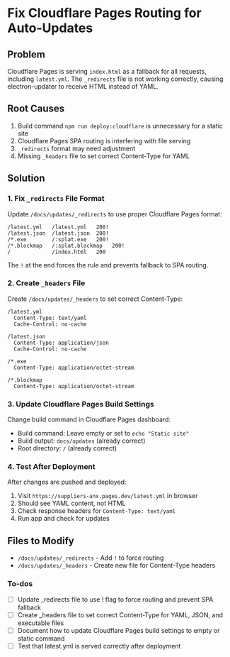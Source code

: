 <!-- 124a6964-f700-48c3-8d5e-abb5755820bd fd8a4923-adae-4edd-a78a-ac8b7c086b52 -->
# Fix Cloudflare Pages Routing for Auto-Updates

## Problem

Cloudflare Pages is serving `index.html` as a fallback for all requests, including `latest.yml`. The `_redirects` file is not working correctly, causing electron-updater to receive HTML instead of YAML.

## Root Causes

1. Build command `npm run deploy:cloudflare` is unnecessary for a static site
2. Cloudflare Pages SPA routing is interfering with file serving
3. `_redirects` format may need adjustment
4. Missing `_headers` file to set correct Content-Type for YAML

## Solution

### 1. Fix `_redirects` File Format

Update `/docs/updates/_redirects` to use proper Cloudflare Pages format:

```
/latest.yml   /latest.yml   200!
/latest.json  /latest.json  200!
/*.exe        /:splat.exe   200!
/*.blockmap   /:splat.blockmap   200!
/             /index.html   200
```

The `!` at the end forces the rule and prevents fallback to SPA routing.

### 2. Create `_headers` File

Create `/docs/updates/_headers` to set correct Content-Type:

```
/latest.yml
  Content-Type: text/yaml
  Cache-Control: no-cache

/latest.json
  Content-Type: application/json
  Cache-Control: no-cache

/*.exe
  Content-Type: application/octet-stream

/*.blockmap
  Content-Type: application/octet-stream
```

### 3. Update Cloudflare Pages Build Settings

Change build command in Cloudflare Pages dashboard:

- Build command: Leave empty or set to `echo "Static site"`
- Build output: `docs/updates` (already correct)
- Root directory: `/` (already correct)

### 4. Test After Deployment

After changes are pushed and deployed:

1. Visit `https://suppliers-anx.pages.dev/latest.yml` in browser
2. Should see YAML content, not HTML
3. Check response headers for `Content-Type: text/yaml`
4. Run app and check for updates

## Files to Modify

- `/docs/updates/_redirects` - Add `!` to force routing
- `/docs/updates/_headers` - Create new file for Content-Type headers

### To-dos

- [ ] Update _redirects file to use ! flag to force routing and prevent SPA fallback
- [ ] Create _headers file to set correct Content-Type for YAML, JSON, and executable files
- [ ] Document how to update Cloudflare Pages build settings to empty or static command
- [ ] Test that latest.yml is served correctly after deployment
